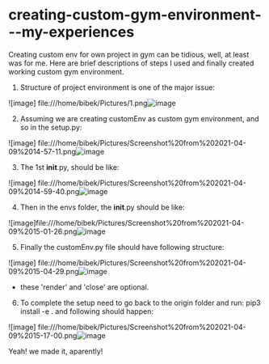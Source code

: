 # creating-custom-gym-environment---my-experiences


Creating custom env for own project in gym can be tidious, well, at least was for me. Here are brief descriptions of steps I used and finally created working custom gym environment.

1. Structure of project environment is one of the major issue:

![image] file:///home/bibek/Pictures/1.png![image](https://user-images.githubusercontent.com/7438736/114192474-6f0f5100-9945-11eb-856b-a5fb0b5f0b94.png)


2. Assuming we are creating customEnv as custom gym environment, and so in the setup.py:

![image] file:///home/bibek/Pictures/Screenshot%20from%202021-04-09%2014-57-11.png![image](https://user-images.githubusercontent.com/7438736/114192654-a4b43a00-9945-11eb-845d-73c06aa58a1f.png)


3. The 1st __init__.py, should be like:

![image] file:///home/bibek/Pictures/Screenshot%20from%202021-04-09%2014-59-40.png![image](https://user-images.githubusercontent.com/7438736/114192986-ffe62c80-9945-11eb-9c2d-757faf5873af.png)


4. Then in the envs folder, the __init__.py should be like:

![image]file:///home/bibek/Pictures/Screenshot%20from%202021-04-09%2015-01-26.png![image](https://user-images.githubusercontent.com/7438736/114193113-1d1afb00-9946-11eb-9de7-17a9a37d2556.png)


5. Finally the customEnv.py file should have following structure:

![image] file:///home/bibek/Pictures/Screenshot%20from%202021-04-09%2015-04-29.png![image](https://user-images.githubusercontent.com/7438736/114193269-43409b00-9946-11eb-9b62-6290522fb3d9.png)

- these 'render' and 'close' are optional. 

6. To complete the setup need to go back to the origin folder and run: pip3 install -e .  and following should happen:

![image] file:///home/bibek/Pictures/Screenshot%20from%202021-04-09%2015-17-00.png![image](https://user-images.githubusercontent.com/7438736/114193800-c8c44b00-9946-11eb-8704-126012866d83.png)

Yeah! we made it, aparently! 


